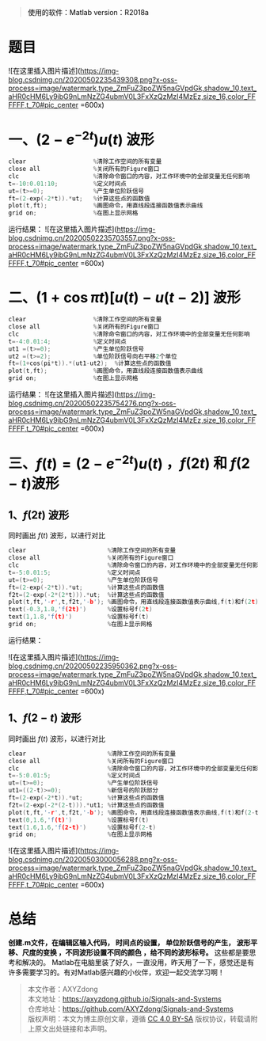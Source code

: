 ><font color=black>使用的软件：Matlab
>version：R2018a

# 题目
![在这里插入图片描述](https://img-blog.csdnimg.cn/20200502235439308.png?x-oss-process=image/watermark,type_ZmFuZ3poZW5naGVpdGk,shadow_10,text_aHR0cHM6Ly9ibG9nLmNzZG4ubmV0L3FxXzQzMzI4MzEz,size_16,color_FFFFFF,t_70#pic_center =600x)

# 一、$(2-e^{-2t})u(t)$ 波形

```c
clear                   %清除工作空间的所有变量 
close all               %关闭所有的Figure窗口 
clc                     %清除命令窗口的内容，对工作环境中的全部变量无任何影响
t=-10:0.01:10;          %定义时间点
ut=(t>=0);              %产生单位阶跃信号
ft=(2-exp(-2*t)).*ut;   %计算这些点的函数值
plot(t,ft);             %画图命令，用直线段连接函数值表示曲线
grid on;                %在图上显示网格

```

运行结果：
![在这里插入图片描述](https://img-blog.csdnimg.cn/20200502235703557.png?x-oss-process=image/watermark,type_ZmFuZ3poZW5naGVpdGk,shadow_10,text_aHR0cHM6Ly9ibG9nLmNzZG4ubmV0L3FxXzQzMzI4MzEz,size_16,color_FFFFFF,t_70#pic_center =600x)

# 二、$(1+\cos \pi t)[u(t)-u(t-2)]$ 波形

```c
clear                   %清除工作空间的所有变量 
close all               %关闭所有的Figure窗口 
clc                     %清除命令窗口的内容，对工作环境中的全部变量无任何影响
t=-4:0.01:4;            %定义时间点
ut1 =(t>=0);            %产生单位阶跃信号
ut2 =(t>=2);            %单位阶跃信号向右平移2个单位
ft=(1+cos(pi*t)).*(ut1-ut2);  %计算这些点的函数值
plot(t,ft);             %画图命令，用直线段连接函数值表示曲线
grid on;                %在图上显示网格

```
运行结果：
![在这里插入图片描述](https://img-blog.csdnimg.cn/20200502235754276.png?x-oss-process=image/watermark,type_ZmFuZ3poZW5naGVpdGk,shadow_10,text_aHR0cHM6Ly9ibG9nLmNzZG4ubmV0L3FxXzQzMzI4MzEz,size_16,color_FFFFFF,t_70#pic_center =600x)

# 三、$f(t)=(2-e^{-2t})u(t)$ ，$f(2t)$ 和 $f(2-t)$波形
## 1、$f(2t)$ 波形
同时画出 $f(t)$ 波形，以进行对比

```c
clear                       %清除工作空间的所有变量 
close all                   %关闭所有的Figure窗口 
clc                         %清除命令窗口的内容，对工作环境中的全部变量无任何影响
t=-5:0.01:5;                %定义时间点
ut=(t>=0);                  %产生单位阶跃信号
ft=(2-exp(-2*t)).*ut;       %计算这些点的函数值
f2t=(2-exp(-2*(2*t))).*ut;  %计算这些点的函数值
plot(t,ft,'-r',t,f2t,'-b'); %画图命令，用直线段连接函数值表示曲线,f(t)和f(2t)用两种不同颜色曲线加以区别
text(-0.3,1.8,'f(2t)')      %设置标号f(2t)
text(1,1.8,'f(t)')          %设置标号f(t)
grid on;                    %在图上显示网格
```
运行结果：

![在这里插入图片描述](https://img-blog.csdnimg.cn/20200502235950362.png?x-oss-process=image/watermark,type_ZmFuZ3poZW5naGVpdGk,shadow_10,text_aHR0cHM6Ly9ibG9nLmNzZG4ubmV0L3FxXzQzMzI4MzEz,size_16,color_FFFFFF,t_70#pic_center =600x)
## 1、$f(2-t)$ 波形
同时画出 $f(t)$ 波形，以进行对比

```c
clear                       %清除工作空间的所有变量 
close all                   %关闭所有的Figure窗口 
clc                         %清除命令窗口的内容，对工作环境中的全部变量无任何影响
t=-5:0.01:5;                %定义时间点
ut=(t>=0);                  %产生单位阶跃信号
ut1=((2-t)>=0);             %新信号的阶跃部分
ft=(2-exp(-2*t)).*ut;       %计算这些点的函数值
f2t=(2-exp(-2*(2-t))).*ut1; %计算这些点的函数值
plot(t,ft,'-r',t,f2t,'-b'); %画图命令，用直线段连接函数值表示曲线,f(t)和f(2-t)用两种不同颜色曲线加以区别
text(0,1.6,'f(t)')          %设置标号f(t)
text(1.6,1.6,'f(2-t)')      %设置标号f(2-t)
grid on;                    %在图上显示网格
```
![在这里插入图片描述](https://img-blog.csdnimg.cn/20200503000056288.png?x-oss-process=image/watermark,type_ZmFuZ3poZW5naGVpdGk,shadow_10,text_aHR0cHM6Ly9ibG9nLmNzZG4ubmV0L3FxXzQzMzI4MzEz,size_16,color_FFFFFF,t_70#pic_center =600x)
# 总结
**创建.m文件，在编辑区输入代码， 时间点的设置， 单位阶跃信号的产生， 波形平移、尺度的变换 ，不同波形设置不同的颜色 ，给不同的波形标号。** 这些都是要思考和解决的。
Matlab在电脑里装了好久，一直没用，昨天用了一下，感觉还是有许多需要学习的。有对Matlab感兴趣的小伙伴，欢迎一起交流学习啊！

>本文作者：AXYZdong <br>
>本文地址：https://axyzdong.github.io/Signals-and-Systems<br>
>仓库地址：https://github.com/AXYZdong/Signals-and-Systems<br>
>版权声明：本文为博主原创文章，遵循 [CC 4.0 BY-SA](http://creativecommons.org/licenses/by-sa/4.0/) 版权协议，转载请附上原文出处链接和本声明。

